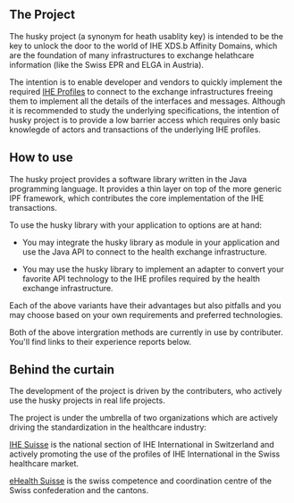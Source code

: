## The Project

The husky project (a synonym for heath usablity key) is intended to be
the key to unlock the door to the world of IHE XDS.b Affinity Domains, which
are the foundation of many infrastructures to exchange helathcare information
(like the Swiss EPR and ELGA in Austria).  

The intention is to enable developer and vendors to quickly implement the
required [IHE Profiles](https://profiles.ihe.net) to connect to the exchange
infrastructures freeing them to implement all the details of the interfaces
and messages. Although it is recommended to study the underlying specifications,
the intention of husky project is to provide a low barrier access which requires
only basic knowlegde of actors and transactions of the underlying IHE profiles.


## How to use

The husky project provides a software library written in the Java programming
language. It provides a thin layer on top of the more generic IPF framework,
which contributes the core implementation of the IHE transactions.

To use the husky library with your application to options are at hand:

- You may integrate the husky library as module in your application and use
the Java API to connect to the health exchange infrastructure.

- You may use the husky library to implement an adapter to convert your
favorite API technology to the IHE profiles required by the health exchange
infrastructure.

Each of the above variants have their advantages but also pitfalls and you may
choose based on your own requirements and preferred technologies.

Both of the above intergration methods are currently in use by contributer.
You'll find links to their experience reports below.       


## Behind the curtain

The development of the project is driven by the contributers, who actively use
the husky projects in real life projects.

The project is under the umbrella of two organizations which are actively driving
the standardization in the healthcare industry:

[IHE Suisse](https://www.ihe-suisse.ch/) is the national section of IHE
International in Switzerland and actively promoting the use of the profiles of
IHE International in the Swiss healthcare market.

[eHealth Suisse](https://www.e-health-suisse.ch/) is the swiss competence and
coordination centre of the Swiss confederation and the cantons.
